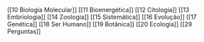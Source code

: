 [[10 Biologia Molecular]]
[[11 Bioenergética]]
[[12 Citologia]]
[[13 Embriologia]]
[[14 Zoologia]]
[[15 Sistemática]]
[[16 Evolução]]
[[17 Genética]]
[[18 Ser Humano]]
[[19 Botânica]]
[[20 Ecologia]]
[[29 Perguntas]]





